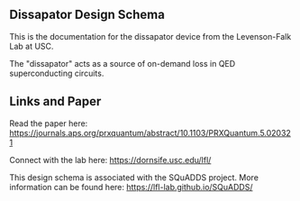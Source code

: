 ## Dissapator Design Schema


This is the documentation for the dissapator device from the Levenson-Falk Lab at USC.

The "dissapator" acts as a source of on-demand loss in QED superconducting circuits. 

## Links and Paper

Read the paper here: https://journals.aps.org/prxquantum/abstract/10.1103/PRXQuantum.5.020321


Connect with the lab here: https://dornsife.usc.edu/lfl/


This design schema is associated with the SQuADDS project. More information can be found here: https://lfl-lab.github.io/SQuADDS/
